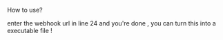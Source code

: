 How to use?

enter the webhook url in line 24
and you're done , you can turn this into a executable file !
